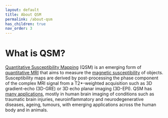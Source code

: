 ```yaml
---
layout: default
title: About QSM
permalink: /about-qsm
has_children: true
nav_order: 3
---
```


<head>
  <link rel="stylesheet" href="https://maxcdn.bootstrapcdn.com/bootstrap/3.4.1/css/bootstrap.min.css">
  <script src="https://ajax.googleapis.com/ajax/libs/jquery/3.6.0/jquery.min.js"></script>
  <script src="https://maxcdn.bootstrapcdn.com/bootstrap/3.4.1/js/bootstrap.min.js"></script>
</head>

# What is QSM?

<a href="#" data-placement="top" data-toggle="popover" data-trigger="hover focus" data-content="See <a href='https://doi.org/10.1002/nbm.3569' target='_blank'>Deistung et al.</a> Overview of Quantitative Susceptibility Mapping'</a>">Quantitative Susceptibility Mapping</a> (QSM) is an emerging form of <a href="#" data-placement="top" data-toggle="popover" data-trigger="hover focus" data-content="Quantitative MRI measures a physical property rather than a signal strength such that measured values are independent of scanner hardware or acquisition settings.">quantitative MRI</a> that aims to measure the <a href="#" data-placement="top" data-trigger="hover focus" data-toggle="popover" data-content="Magnetic susceptibility (χ) is the degree to which an object can be magnetised by an external magnetic field.">magnetic susceptibility</a> of objects. Susceptibility maps are derived by post-processing the phase component of the complex MRI signal from a T2*-weighted acquisition such as 3D gradient-echo (3D-GRE) or 3D echo planar imaging (3D-EPI). QSM has <a href="#" data-placement="top" data-toggle="popover" data-trigger="hover focus" data-content="See <a href='https://doi.org/10.1002/nbm.3569' target='_blank'>Deistung et al.</a> Overview of Quantitative Susceptibility Mapping'</a>">many applications</a>, mostly in human brain imaging of conditions such as traumatic brain injuries, neuroinflammatory and neurodegenerative diseases, ageing, tumours, with emerging applications across the human body and in animals.

<script>
$(document).ready(function(){
    $('[data-toggle="popover"]').popover();   
});
$("[data-toggle=popover]")
.popover({html:true})
</script>

